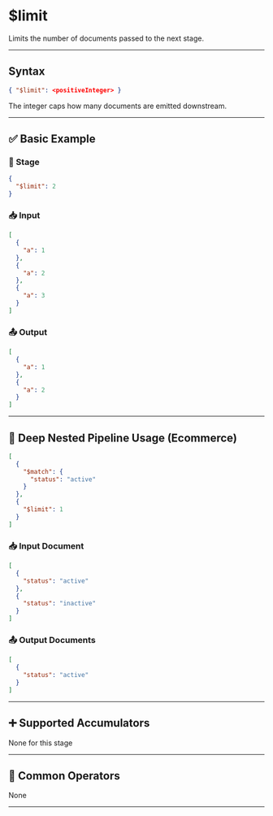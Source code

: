# $limit

Limits the number of documents passed to the next stage.

---

## Syntax

```json
{ "$limit": <positiveInteger> }
```

The integer caps how many documents are emitted downstream.

---

## ✅ Basic Example

### 📌 Stage

```json
{
  "$limit": 2
}
```

### 📥 Input

```json
[
  {
    "a": 1
  },
  {
    "a": 2
  },
  {
    "a": 3
  }
]
```

### 📤 Output

```json
[
  {
    "a": 1
  },
  {
    "a": 2
  }
]
```

---

## 🧱 Deep Nested Pipeline Usage (Ecommerce)

```json
[
  {
    "$match": {
      "status": "active"
    }
  },
  {
    "$limit": 1
  }
]
```

### 📥 Input Document

```json
[
  {
    "status": "active"
  },
  {
    "status": "inactive"
  }
]
```

### 📤 Output Documents

```json
[
  {
    "status": "active"
  }
]
```

---

## ➕ Supported Accumulators

None for this stage

---

## 🔧 Common Operators

None

---
